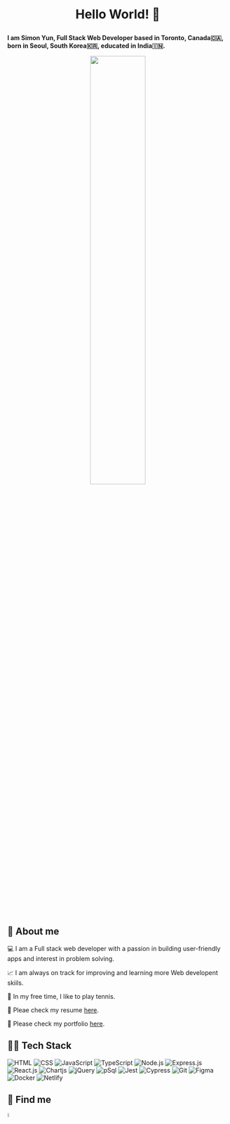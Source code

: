 # <p align="center"> <b>Hello World! 👋 </b> </p>

<p align="left">
<b>I am Simon Yun, Full Stack Web Developer based in Toronto, Canada🇨🇦, born in Seoul, South Korea🇰🇷, educated in India🇮🇳.</b>
</p>


 <p align="center" width="100%">
    <img width="50%" src="https://camo.githubusercontent.com/40165a147c3dcea0fa1db780bb533fc5f98546ccfb9d5d05ddb2f429277f5348/68747470733a2f2f616e616c7974696373696e6469616d61672e636f6d2f77702d636f6e74656e742f75706c6f6164732f323031382f31322f646576656c6f7065722d6472696262626c652e676966">
</p>

## 👊 About me

💻 I am a Full stack web developer with a passion in building user-friendly apps and interest in problem solving.

📈 I am always on track for improving and learning more Web developent skiils.

🎾 In my free time, I like to play tennis.

📄 Pleae check my resume [here](https://resume.creddle.io/resume/ew0nc133t6q).

📄 Please check my portfolio [here](https://simonyun.netlify.app/).


## 👨‍💻 Tech Stack

![HTML](https://img.shields.io/badge/-HTML-E34F26?logo=html5&logoColor=white&style=plastic)
![CSS](https://img.shields.io/badge/-CSS-1572B6?logo=css3&logoColor=white&style=plastic)
![JavaScript](https://img.shields.io/badge/-Javascript-F7DF1E?logo=javascript&logoColor=white&style=plastic)
![TypeScript](https://img.shields.io/badge/-Typescript-blue?logo=typescript&logoColor=white&style=plastic)
![Node.js](https://img.shields.io/badge/-Node.js-339933?logo=nodedotjs&logoColor=white&style=plastic)
![Express.js](https://img.shields.io/badge/-Express.js-000000?logo=express&logoColor=white&style=plastic)
![React.js](https://img.shields.io/badge/-ReactJs-61DAFB?logo=react&logoColor=white&style=plastic)
![Chartjs](https://img.shields.io/badge/-ChartJs-ff1967?logo=chart.js&logoColor=white&style=plastic)
![jQuery](https://img.shields.io/badge/-jQuery-0769AD?logo=jquery&logoColor=white&style=plastic)
![pSql](https://img.shields.io/badge/-PostgreSQL-4169E1?logo=postgresql&logoColor=white&style=plastic)
![Jest](https://img.shields.io/badge/-Jest-C21325?logo=jest&logoColor=white&style=plastic)
![Cypress](https://img.shields.io/badge/-Cypress-17202C?logo=cypress&logoColor=white&style=plastic)
![Git](https://img.shields.io/badge/-Git-F05032?logo=git&logoColor=white&style=plastic)
![Figma](https://img.shields.io/badge/-Figma-grey?logo=figma&logoColor=white&style=plastic)
![Docker](https://img.shields.io/badge/-Docker-9de0e8?logo=docker&logoColor=white&style=plastic)
![Netlify](https://img.shields.io/badge/-Netlify-87CEEB?logo=netlify&logoColor=white&style=plastic)

## 🔎 Find me

<a target=”_blank” href="https://www.linkedin.com/in/simonhongseoupyun"/><img src="https://user-images.githubusercontent.com/89428637/176028054-773c216e-ca07-4ad2-9755-2648f3316f78.png" width="5%" ></a> 



